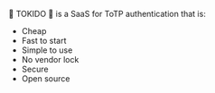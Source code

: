 🚀 TOKIDO 🚀
is a SaaS for ToTP authentication that is:
 
  * Cheap
  * Fast to start
  * Simple to use
  * No vendor lock
  * Secure
  * Open source
